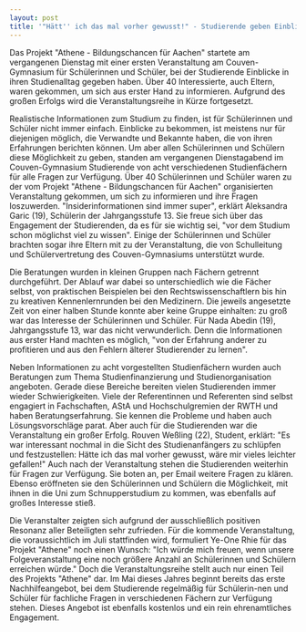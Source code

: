 ```yaml
---
layout: post
title: '"Hätt'' ich das mal vorher gewusst!" - Studierende geben Einblicke in den Studienalltag'
---
```


Das Projekt "Athene - Bildungschancen für Aachen" startete am vergangenen Dienstag mit einer ersten Veranstaltung am Couven-Gymnasium für Schülerinnen und Schüler, bei der Studierende Einblicke in ihren Studienalltag gegeben haben. Über 40 Interessierte, auch Eltern, waren gekommen, um sich aus erster Hand zu informieren. Aufgrund des großen Erfolgs wird die Veranstaltungsreihe in Kürze fortgesetzt.

Realistische Informationen zum Studium zu finden, ist für Schülerinnen und Schüler nicht immer einfach. Einblicke zu bekommen, ist meistens nur für diejenigen möglich, die Verwandte und Bekannte haben, die von ihren Erfahrungen berichten können. Um aber allen Schülerinnen und Schülern diese Möglichkeit zu geben, standen am vergangenen Dienstagabend im Couven-Gymnasium Studierende von acht verschiedenen Studienfächern für alle Fragen zur Verfügung. Über 40 Schülerinnen und Schüler waren zu der vom Projekt "Athene - Bildungschancen für Aachen" organisierten Veranstaltung gekommen, um sich zu informieren und ihre Fragen loszuwerden. "Insiderinformationen sind immer super", erklärt Aleksandra Garic (19), Schülerin der Jahrgangsstufe 13. Sie freue sich über das Engagement der Studierenden, da es für sie wichtig sei, "vor dem Studium schon möglichst viel zu wissen". Einige der Schülerinnen und Schüler brachten sogar ihre Eltern mit zu der Veranstaltung, die von Schulleitung und Schülervertretung des Couven-Gymnasiums unterstützt wurde.

Die Beratungen wurden in kleinen Gruppen nach Fächern getrennt durchgeführt. Der Ablauf war dabei so unterschiedlich wie die Fächer selbst, von praktischen Beispielen bei den Rechtswissenschaftlern bis hin zu kreativen Kennenlernrunden bei den Medizinern. Die jeweils angesetzte Zeit von einer halben Stunde konnte aber keine Gruppe einhalten: zu groß war das Interesse der Schülerinnen und Schüler. Für Nada Abedin (19), Jahrgangsstufe 13, war das nicht verwunderlich. Denn die Informationen aus erster Hand machten es möglich, "von der Erfahrung anderer zu profitieren und aus den Fehlern älterer Studierender zu lernen".

Neben Informationen zu acht vorgestellten Studienfächern wurden auch Beratungen zum Thema Studienfinanzierung und Studienorganisation angeboten. Gerade diese Bereiche bereiten vielen Studierenden immer wieder Schwierigkeiten. Viele der Referentinnen und Referenten sind selbst engagiert in Fachschaften, AStA und Hochschulgremien der RWTH und haben Beratungserfahrung. Sie kennen die Probleme und haben auch Lösungsvorschläge parat. Aber auch für die Studierenden war die Veranstaltung ein großer Erfolg. Rouven Weßling (22), Student, erklärt: "Es war interessant nochmal in die Sicht des Studienanfängers zu schlüpfen und festzustellen: Hätte ich das mal vorher gewusst, wäre mir vieles leichter gefallen!" Auch nach der Veranstaltung stehen die Studierenden weiterhin für Fragen zur Verfügung. Sie boten an, per Email weitere Fragen zu klären. Ebenso eröffneten sie den Schülerinnen und Schülern die Möglichkeit, mit ihnen in die Uni zum Schnupperstudium zu kommen, was ebenfalls auf großes Interesse stieß.

Die Veranstalter zeigten sich aufgrund der ausschließlich positiven Resonanz aller Beteiligten sehr zufrieden. Für die kommende Veranstaltung, die voraussichtlich im Juli stattfinden wird, formuliert Ye-One Rhie für das Projekt "Athene" noch einen Wunsch: "Ich würde mich freuen, wenn unsere Folgeveranstaltung eine noch größere Anzahl an Schülerinnen und Schülern erreichen würde." Doch die Veranstaltungsreihe stellt auch nur einen Teil des Projekts "Athene" dar. Im Mai dieses Jahres beginnt bereits das erste Nachhilfeangebot, bei dem Studierende regelmäßig für Schülerin-nen und Schüler für fachliche Fragen in verschiedenen Fächern zur Verfügung stehen. Dieses Angebot ist ebenfalls kostenlos und ein rein ehrenamtliches Engagement.

